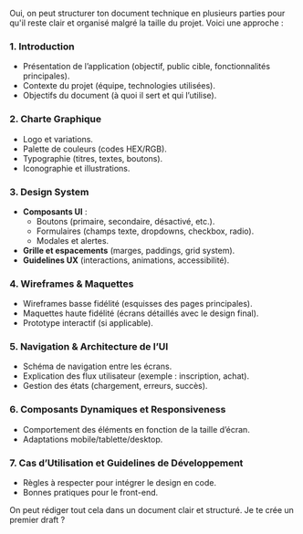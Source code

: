 Oui, on peut structurer ton document technique en plusieurs parties pour qu'il reste clair et organisé malgré la taille du projet. Voici une approche :

### **1. Introduction**
   - Présentation de l’application (objectif, public cible, fonctionnalités principales).
   - Contexte du projet (équipe, technologies utilisées).
   - Objectifs du document (à quoi il sert et qui l’utilise).

### **2. Charte Graphique**
   - Logo et variations.
   - Palette de couleurs (codes HEX/RGB).
   - Typographie (titres, textes, boutons).
   - Iconographie et illustrations.

### **3. Design System**
   - **Composants UI** :
     - Boutons (primaire, secondaire, désactivé, etc.).
     - Formulaires (champs texte, dropdowns, checkbox, radio).
     - Modales et alertes.
   - **Grille et espacements** (marges, paddings, grid system).
   - **Guidelines UX** (interactions, animations, accessibilité).

### **4. Wireframes & Maquettes**
   - Wireframes basse fidélité (esquisses des pages principales).
   - Maquettes haute fidélité (écrans détaillés avec le design final).
   - Prototype interactif (si applicable).

### **5. Navigation & Architecture de l’UI**
   - Schéma de navigation entre les écrans.
   - Explication des flux utilisateur (exemple : inscription, achat).
   - Gestion des états (chargement, erreurs, succès).

### **6. Composants Dynamiques et Responsiveness**
   - Comportement des éléments en fonction de la taille d’écran.
   - Adaptations mobile/tablette/desktop.

### **7. Cas d’Utilisation et Guidelines de Développement**
   - Règles à respecter pour intégrer le design en code.
   - Bonnes pratiques pour le front-end.

On peut rédiger tout cela dans un document clair et structuré. Je te crée un premier draft ?